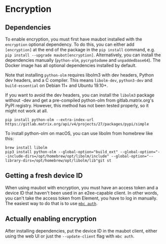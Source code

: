 # Encryption

## Dependencies
To enable encryption, you must first have maubot installed with the `encryption`
optional dependency. To do this, you can either add `[encryption]` at the end
of the package in the `pip install` command, e.g. `pip install --upgrade maubot[encryption]`.
Alternatively, you can install the dependencies manually (`python-olm`,
`pycryptodome` and `unpaddedbase64`). The Docker image has all optional
dependencies installed by default.

Note that installing `python-olm` requires libolm3 with dev headers, Python dev
headers, and a C compiler. This means `libolm-dev`, `python3-dev` and
`build-essential` on Debian 11+ and Ubuntu 19.10+.

If you want to avoid the dev headers, you can install the `libolm3` package
without -dev and get a pre-compiled python-olm from gitlab.matrix.org's PyPI
registry. However, this method has not been tested properly, so it might not
work at all.

```
pip install python-olm --extra-index-url https://gitlab.matrix.org/api/v4/projects/27/packages/pypi/simple
```

To install python-olm on macOS, you can use libolm from homebrew like this:
```
brew install libolm
pip3 install python-olm --global-option="build_ext" --global-option="--include-dirs=/opt/homebrew/opt/libolm/include" --global-option="--library-dirs=/opt/homebrew/opt/libolm/lib"git st
```

## Getting a fresh device ID
When using maubot with encryption, you must have an access token and a device ID
that haven't been used in an e2ee-capable client. In other words, you can't take
the access token from Element, you have to log in manually. The easiest way to
do that is to use [`mbc auth`](cli/auth.md).

## Actually enabling encryption
After installing dependencies, put the device ID in the maubot client, either
using the web UI or just the `--update-client` flag with `mbc auth`.
